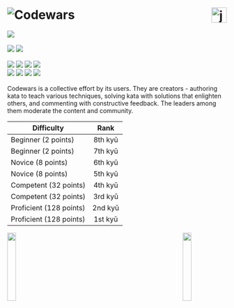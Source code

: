 # ![Codewars](https://img.shields.io/badge/Codewars-B1361E?style=for-the-badge&logo=codewars&logoColor=black)<img src="https://cdn.iconscout.com/icon/free/png-512/java-43-569305.png" width="35px" alt="java" align="right">

![](https://www.codewars.com/users/danielex1999/badges/large)<br><br>
<img src="https://img.shields.io/badge/Language-Java-28C8E5.svg">
<img src="https://img.shields.io/github/last-commit/danielex1999/Codewars-Java?color=1B3E8E"><br><br>
<img src="https://img.shields.io/github/directory-file-count/danielex1999/CodeWars-Java/8%20kyu?color=E6E6E6&label=8%20kyu">
<img src="https://img.shields.io/github/directory-file-count/danielex1999/CodeWars-Java/7%20kyu?color=E6E6E6&label=7%20kyu">
<img src="https://img.shields.io/github/directory-file-count/danielex1999/CodeWars-Java/6%20kyu?color=ECB613&label=6%20kyu">
<img src="https://img.shields.io/github/directory-file-count/danielex1999/CodeWars-Java/5%20kyu?color=ECB613&label=5%20kyu"><br>
<img src="https://img.shields.io/github/directory-file-count/danielex1999/CodeWars-Java/4%20kyu?color=3C7DBA&label=4%20kyu">
<img src="https://img.shields.io/badge/3%20kyu-0-3C7DBA">
<img src="https://img.shields.io/badge/2%20kyu-0-866CC7">
<img src="https://img.shields.io/badge/1%20kyu-0-866CC7"><br><br>
Codewars is a collective effort by its users. They are creators - authoring kata to teach various techniques, solving kata with solutions that enlighten others, and commenting with constructive feedback. The leaders among them moderate the content and community.

<div align="center">
      
| Difficulty | Rank |
| --- | :---: |
|Beginner (2 points) | 8th kyū  |
|Beginner (2 points) | 7th kyū |
|Novice (8 points)|6th kyū|
|Novice (8 points)|5th kyū|
|Competent (32 points)|4th kyū|
|Competent (32 points)|3rd kyū|
|Proficient (128 points)|2nd kyū|
|Proficient (128 points)|1st kyū|
</div>

<img align='left' src='https://www.ffbegif.com/Rain%20&%20Fina%20(NV)/100032707%20Win%20Before.gif' width='20%'>  
<img align='right' src='https://www.ffbegif.com/Dark%20Fina%20&%20Sol%20(NV)/100033007%20Win.gif' width='20%'>

